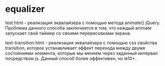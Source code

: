equalizer
=========

<p>test.html - реализация эквалайзера с помощью метода animate() jQuery.<br>Проблема данного способа заключается в том, что каждый animate запускает свой таймер со своими перерисовками экрана.</p>
<p>test-transition.html - реализация эквалайзера с помощью css свойства transition, которое устанавливает эффект перехода между двумя состояниями элемента, которые мы меняем через заданный интервал посредством js. Данный способ более эффективен, но ie10+.</p>
